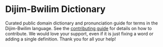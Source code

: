 
# Dijim-Bwilim Dictionary

Curated public domain dictionary and pronunciation guide for terms in the Dijim-Bwilim language. See the [contributing guide](https://github.com/drumworkteam/term/blob/make/.github/contributing.md) for details on how to contribute. We would love your support, even if it is just fixing a word or adding a single definition. Thank you for all your help!